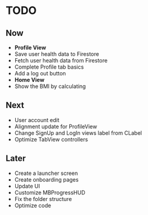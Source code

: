#  TODO

## Now

- **Profile View**
- Save user health data to Firestore
- Fetch user health data from Firestore
- Complete Profile tab basics
- Add a log out button
- **Home View**
- Show the BMI by calculating

## Next

- User account edit
- Alignment update for ProfileView
- Change SignUp and LogIn views label from CLabel
- Optimize TabView controllers

## Later

- Create a launcher screen  
- Create onboarding pages 
- Update UI 
- Customize MBProgressHUD  
- Fix the folder structure  
- Optimize code
